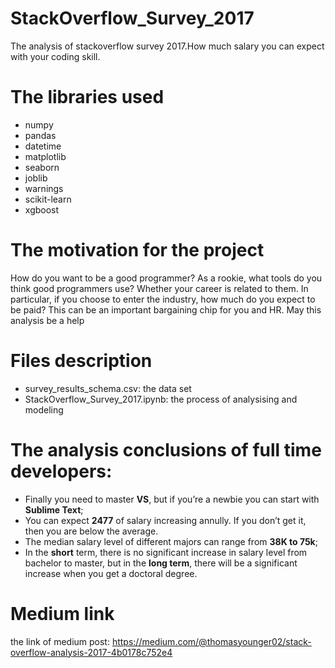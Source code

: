 # StackOverflow_Survey_2017
The analysis of stackoverflow survey 2017.How much salary you can expect with your coding skill.

# The libraries used 
- numpy
- pandas
- datetime
- matplotlib
- seaborn
- joblib
- warnings
- scikit-learn
- xgboost

# The motivation for the project
How do you want to be a good programmer? As a rookie, what tools do you think good programmers use? Whether your career is related to them. In particular, if you choose to enter the industry, how much do you expect to be paid? This can be an important bargaining chip for you and HR.
May this analysis be a help

# Files description
- survey_results_schema.csv: the data set
- StackOverflow_Survey_2017.ipynb: the process of analysising and modeling

# The analysis conclusions of full time developers:
- Finally you need to master **VS**, but if you’re a newbie you can start with **Sublime Text**;
- You can expect **2477** of salary increasing annully. If you don’t get it, then you are below the average.
- The median salary level of different majors can range from **38K to 75k**;
- In the **short** term, there is no significant increase in salary level from bachelor to master, but in the **long term**, there will be a significant increase when you get a doctoral degree.

# Medium link
the link of medium post:
https://medium.com/@thomasyounger02/stack-overflow-analysis-2017-4b0178c752e4
